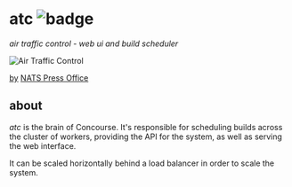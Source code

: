 # atc ![badge](http://ci.concourse.ci/api/v1/teams/main/pipelines/main/jobs/bosh-rc/badge)

*air traffic control - web ui and build scheduler*

![Air Traffic Control](https://farm6.staticflickr.com/5605/15405605898_7ba5062618_d.jpg)

[by](https://creativecommons.org/licenses/by-nc-nd/2.0/) [NATS Press Office](https://www.flickr.com/photos/natspressoffice/)

## about

*atc* is the brain of Concourse. It's responsible for scheduling builds across
the cluster of workers, providing the API for the system, as well as serving
the web interface.

It can be scaled horizontally behind a load balancer in order to scale the
system.

